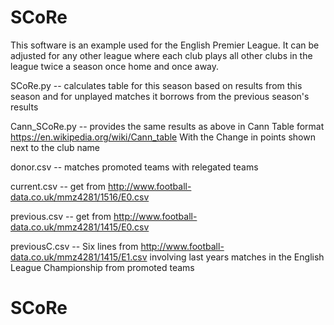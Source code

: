 # SCoRe

This software is an example used for the English Premier League.  It can be adjusted for any other league where each club plays all other clubs in the league twice a season once home and once away.

SCoRe.py -- calculates table for this season based on results from this season and for unplayed matches it borrows from the previous season's results

Cann_SCoRe.py -- provides the same results as above in Cann Table format https://en.wikipedia.org/wiki/Cann_table With the Change in points shown next to the club name

donor.csv -- matches promoted teams with relegated teams

current.csv -- get from http://www.football-data.co.uk/mmz4281/1516/E0.csv 

previous.csv -- get from http://www.football-data.co.uk/mmz4281/1415/E0.csv

previousC.csv -- Six lines from http://www.football-data.co.uk/mmz4281/1415/E1.csv involving last years matches in the English League Championship from promoted teams
# SCoRe
